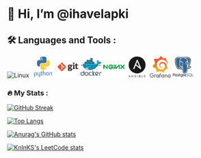# 👋 Hi, I’m @ihavelapki


## :hammer_and_wrench: Languages and Tools :

<div>
  <img src="https://github.com/devicons/devicon/blob/master/icons/linux/linux-original-wordmark.svg" title="Linux" alt="Linux" width="50" height="50"/>&nbsp;
  <img src="https://github.com/devicons/devicon/blob/master/icons/python/python-original-wordmark.svg" title="Python" alt="Python" width="50" height="50"/>&nbsp;  
  <img src="https://github.com/devicons/devicon/blob/master/icons/git/git-original-wordmark.svg" title="Git" **alt="Git" width="50" height="50"/>
  <img src="https://github.com/devicons/devicon/blob/master/icons/docker/docker-original-wordmark.svg" title="Docker" **alt="Git" width="50" height="50"/>
  <img src="https://github.com/devicons/devicon/blob/master/icons/nginx/nginx-original-wordmark.svg" title="Nginx" **alt="Nginx" width="50" height="50"/>
  <img src="https://github.com/devicons/devicon/blob/master/icons/ansible/ansible-original-wordmark.svg" title="Ansible" **alt="Ansible" width="50" height="50"/>
  <img src="https://github.com/devicons/devicon/blob/master/icons/grafana/grafana-original-wordmark.svg" title="Grafana" **alt="Grafana" width="50" height="50"/>
  <img src="https://github.com/devicons/devicon/blob/master/icons/postgresql/postgresql-original-wordmark.svg" title="Postgresql" **alt="Postgresql" width="50" height="50"/>
</div>
<!---
- 
- 👀 I’m interested in ...
- 🌱 I’m currently learning ...
- 💞️ I’m looking to collaborate on ...
- 📫 How to reach me ...
ihavelapki/ihavelapki is a ✨ special ✨ repository because its `README.md` (this file) appears on your GitHub profile.
You can click the Preview link to take a look at your changes.
--->

### :fire: My Stats :

[![GitHub Streak](http://github-readme-streak-stats.herokuapp.com?user=ihavelapki&theme=dark&background=000000)](https://git.io/streak-stats)

[![Top Langs](https://github-readme-stats.vercel.app/api/top-langs/?username=ihavelapki&layout=compact&theme=vision-friendly-dark)](https://github.com/anuraghazra/github-readme-stats)

[![Anurag's GitHub stats](https://github-readme-stats.vercel.app/api?username=ihavelapki)](https://github.com/anuraghazra/github-readme-stats)

[![KnlnKS's LeetCode stats](https://leetcode-stats-six.vercel.app/api?username=Pereyro&theme=dark)](https://github.com/KnlnKS/leetcode-stats)
